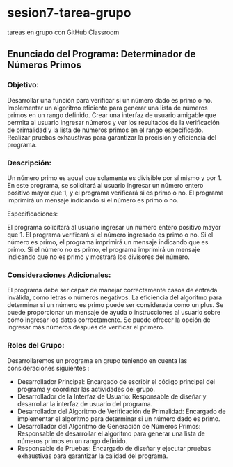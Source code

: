 # sesion7-tarea-grupo
tareas en grupo con GitHub Classroom 



## Enunciado del Programa: Determinador de Números Primos

### Objetivo:
Desarrollar una función para verificar si un número dado es primo o no.
Implementar un algoritmo eficiente para generar una lista de números primos en un rango definido.
Crear una interfaz de usuario amigable que permita al usuario ingresar números y ver los resultados de la verificación de primalidad y la lista de números primos en el rango especificado.
Realizar pruebas exhaustivas para garantizar la precisión y eficiencia del programa.

### Descripción:
Un número primo es aquel que solamente es divisible por sí mismo y por 1. En este programa, se solicitará al usuario ingresar un número entero positivo mayor que 1, y el programa verificará si es primo o no. El programa imprimirá un mensaje indicando si el número es primo o no.

Especificaciones:

El programa solicitará al usuario ingresar un número entero positivo mayor que 1.
El programa verificará si el número ingresado es primo o no.
Si el número es primo, el programa imprimirá un mensaje indicando que es primo.
Si el número no es primo, el programa imprimirá un mensaje indicando que no es primo y mostrará los divisores del número.

### Consideraciones Adicionales:

El programa debe ser capaz de manejar correctamente casos de entrada inválida, como letras o números negativos.
La eficiencia del algoritmo para determinar si un número es primo puede ser considerada como un plus.
Se puede proporcionar un mensaje de ayuda o instrucciones al usuario sobre cómo ingresar los datos correctamente.
Se puede ofrecer la opción de ingresar más números después de verificar el primero.

### Roles del Grupo:
Desarrollaremos un programa en grupo teniendo en cuenta las consideraciones siguientes :

- Desarrollador Principal: Encargado de escribir el código principal del programa y coordinar las actividades del grupo.
- Desarrollador de la Interfaz de Usuario: Responsable de diseñar y desarrollar la interfaz de usuario del programa.
- Desarrollador del Algoritmo de Verificación de Primalidad: Encargado de implementar el algoritmo para determinar si un número dado es primo.
- Desarrollador del Algoritmo de Generación de Números Primos: Responsable de desarrollar el algoritmo para generar una lista de números primos en un rango definido.
- Responsable de Pruebas: Encargado de diseñar y ejecutar pruebas exhaustivas para garantizar la calidad del programa.
